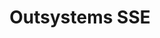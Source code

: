 ---
layout: post
title: Outsystems SSE
excerpt: "Using Server Sent Events natively with Outsystems"
tags: [Outsystems, Low-code, SSE, tutorial]
category: blog
---
